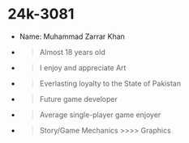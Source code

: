 # 24k-3081
+ Name: Muhammad Zarrar Khan
+    > Almost 18 years old
+    > I enjoy and appreciate Art
+    > Everlasting loyalty to the State of Pakistan
+    > Future game developer
+    > Average single-player game enjoyer 
+    > Story/Game Mechanics >>>> Graphics
    
